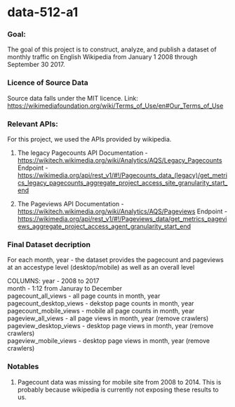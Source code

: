# data-512-a1

### Goal: 
The goal of this project is to construct, analyze, and publish a dataset of monthly traffic on English Wikipedia from January 1 2008 through September 30 2017.

### Licence of Source Data
Source data falls under the MIT licence.
Link: https://wikimediafoundation.org/wiki/Terms_of_Use/en#Our_Terms_of_Use


### Relevant APIs:

For this project, we used the APIs provided by wikipedia.
1. The legacy Pagecounts API 
   Documentation - https://wikitech.wikimedia.org/wiki/Analytics/AQS/Legacy_Pagecounts
   Endpoint - https://wikimedia.org/api/rest_v1/#!/Pagecounts_data_(legacy)/get_metrics_legacy_pagecounts_aggregate_project_access_site_granularity_start_end
   
2. The Pageviews API
   Documentation - https://wikitech.wikimedia.org/wiki/Analytics/AQS/Pageviews
   Endpoint - https://wikimedia.org/api/rest_v1/#!/Pageviews_data/get_metrics_pageviews_aggregate_project_access_agent_granularity_start_end
 

### Final Dataset decription
For each month, year - the dataset provides the pagecount and pageviews at an accestype level (desktop/mobile) as well as an overall level

COLUMNS:
year - 2008 to 2017  
month - 1:12 from Januray to December  
pagecount_all_views - all page counts in month, year  
pagecount_desktop_views - dekstop page counts in month, year  
pagecount_mobile_views - mobile all page counts in month, year  
pageview_all_views - all page views in month, year (remove crawlers)  
pageview_desktop_views - desktop page views in month, year (remove crawlers)  
pageview_mobile_views - desktop page views in month, year (remove crawlers)  
  
### Notables

1. Pagecount data was missing for mobile site from 2008 to 2014. This is probably because wikipedia is currently not exposing these results to us.

 

